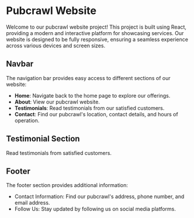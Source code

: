 # Pubcrawl Website

Welcome to our pubcrawl website project! This project is built using React, providing a modern and interactive platform for showcasing services. Our website is designed to be fully responsive, ensuring a seamless experience across various devices and screen sizes.


## Navbar
The navigation bar provides easy access to different sections of our website:

- **Home**: Navigate back to the home page to explore our offerings.
- **About**: View our pubcrawl website.
- **Testimonials**: Read testimonials from our satisfied customers.
- **Contact**: Find our pubcrawl's location, contact details, and hours of operation.


## Testimonial Section

Read testimonials from satisfied customers.

## Footer
The footer section provides additional information:

- Contact Information: Find our pubcrawl's address, phone number, and email address.
- Follow Us: Stay updated by following us on social media platforms.
  

